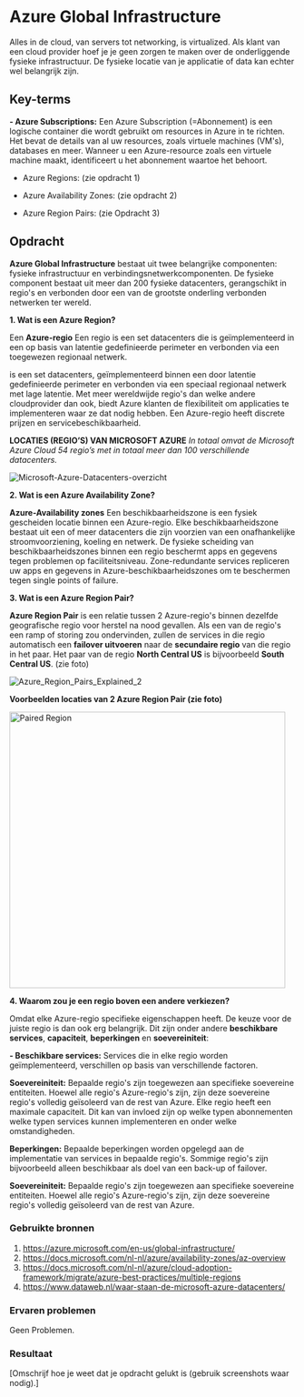 # Azure Global Infrastructure

Alles in de cloud, van servers tot networking, is virtualized. Als klant van een cloud provider hoef je je geen zorgen te maken over
de onderliggende fysieke infrastructuur. De fysieke locatie van je applicatie of data kan echter wel belangrijk zijn.

## Key-terms

**- Azure Subscriptions:** Een Azure Subscription (=Abonnement) is een logische container die wordt gebruikt om resources in Azure in te richten.
Het bevat de details van al uw resources, zoals virtuele machines (VM's), databases en meer. Wanneer u een Azure-resource zoals een virtuele machine maakt,
identificeert u het abonnement waartoe het behoort.

- Azure Regions: (zie opdracht 1)

- Azure Availability Zones: (zie opdracht 2)

- Azure Region Pairs: (zie Opdracht 3)


## Opdracht

**Azure Global Infrastructure** bestaat uit twee belangrijke componenten: fysieke infrastructuur en verbindingsnetwerkcomponenten.
De fysieke component bestaat uit meer dan 200 fysieke datacenters, gerangschikt in regio's en verbonden door een van de grootste onderling verbonden netwerken ter wereld.

**1. Wat is een Azure Region?**

Een **Azure-regio** Een regio is een set datacenters die is geïmplementeerd in een op basis van latentie gedefinieerde perimeter en verbonden via een toegewezen regionaal netwerk. 

is een set datacenters, geïmplementeerd binnen een door latentie gedefinieerde perimeter en verbonden via een speciaal regionaal netwerk met lage latentie.
Met meer wereldwijde regio's dan welke andere cloudprovider dan ook, biedt Azure klanten de flexibiliteit om applicaties te implementeren waar ze dat nodig hebben.
Een Azure-regio heeft discrete prijzen en servicebeschikbaarheid.

**LOCATIES (REGIO’S) VAN MICROSOFT AZURE** 
_In totaal omvat de Microsoft Azure Cloud 54 regio’s met in totaal meer dan 100 verschillende datacenters._

![Microsoft-Azure-Datacenters-overzicht](https://user-images.githubusercontent.com/95620804/146018878-b959105a-429c-460e-baac-1702a46bf76b.png)

**2. Wat is een Azure Availability Zone?**

**Azure-Availability zones** Een beschikbaarheidszone is een fysiek gescheiden locatie binnen een Azure-regio.
Elke beschikbaarheidszone bestaat uit een of meer datacenters die zijn voorzien van een onafhankelijke stroomvoorziening, koeling en netwerk.
De fysieke scheiding van beschikbaarheidszones binnen een regio beschermt apps en gegevens tegen problemen op faciliteitsniveau.
Zone-redundante services repliceren uw apps en gegevens in Azure-beschikbaarheidszones om te beschermen tegen single points of failure.

**3. Wat is een Azure Region Pair?**

**Azure Region Pair** is een relatie tussen 2 Azure-regio's binnen dezelfde geografische regio voor herstel na nood gevallen. Als een van de regio's een ramp of storing
zou ondervinden, zullen de services in die regio automatisch een **failover uitvoeren** naar de **secundaire regio** van die regio in het paar.
Het paar van de regio **North Central US** is bijvoorbeeld **South Central US**. (zie foto)

![Azure_Region_Pairs_Explained_2](https://user-images.githubusercontent.com/95620804/146013246-519a0770-1a18-4efe-8233-a26f68dd8d43.jpg)

**Voorbeelden locaties van 2 Azure Region Pair (zie foto)**

<img width="486" alt="Paired Region" src="https://user-images.githubusercontent.com/95620804/146015040-d9f22b86-3e57-4754-9067-31f3b9c73c5a.png">

**4. Waarom zou je een regio boven een andere verkiezen?**

Omdat elke Azure-regio specifieke eigenschappen heeft. De keuze voor de juiste regio is dan ook erg belangrijk.
Dit zijn onder andere **beschikbare services**, **capaciteit**, **beperkingen** en **soevereiniteit**:

**- Beschikbare services:** Services die in elke regio worden geïmplementeerd, verschillen op basis van verschillende factoren. 

**Soevereiniteit:** Bepaalde regio's zijn toegewezen aan specifieke soevereine entiteiten. Hoewel alle regio's Azure-regio's zijn,
zijn deze soevereine regio's volledig geïsoleerd van de rest van Azure.  Elke regio heeft een maximale capaciteit.
Dit kan van invloed zijn op welke typen abonnementen welke typen services kunnen implementeren en onder welke omstandigheden.

**Beperkingen:** Bepaalde beperkingen worden opgelegd aan de implementatie van services in bepaalde regio's.
Sommige regio's zijn bijvoorbeeld alleen beschikbaar als doel van een back-up of failover. 

**Soevereiniteit:** Bepaalde regio's zijn toegewezen aan specifieke soevereine entiteiten. Hoewel alle regio's Azure-regio's zijn,
zijn deze soevereine regio's volledig geïsoleerd van de rest van Azure. 

### Gebruikte bronnen

1. https://azure.microsoft.com/en-us/global-infrastructure/
2. https://docs.microsoft.com/nl-nl/azure/availability-zones/az-overview
3. https://docs.microsoft.com/nl-nl/azure/cloud-adoption-framework/migrate/azure-best-practices/multiple-regions
4. https://www.dataweb.nl/waar-staan-de-microsoft-azure-datacenters/

### Ervaren problemen
Geen Problemen.

### Resultaat
[Omschrijf hoe je weet dat je opdracht gelukt is (gebruik screenshots waar nodig).]
